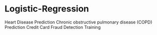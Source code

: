 # Logistic-Regression
Heart Disease Prediction
Chronic obstructive pulmonary disease (COPD) Prediction
Credit Card Fraud Detection Training
